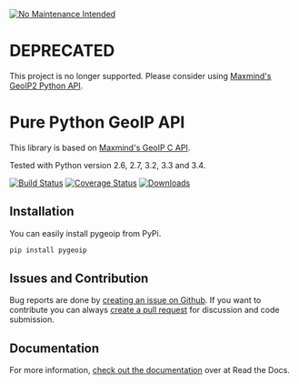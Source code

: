 [![No Maintenance Intended](http://unmaintained.tech/badge.svg)](http://unmaintained.tech/)

# DEPRECATED
This project is no longer supported. Please consider using [Maxmind's GeoIP2 Python API](https://github.com/maxmind/GeoIP2-python).

# Pure Python GeoIP API

This library is based on [Maxmind's GeoIP C API](https://github.com/maxmind/geoip-api-c).

Tested with Python version 2.6, 2.7, 3.2, 3.3 and 3.4.

[![Build Status](https://api.travis-ci.org/appliedsec/pygeoip.png?branch=master)](https://travis-ci.org/appliedsec/pygeoip) [![Coverage Status](https://coveralls.io/repos/appliedsec/pygeoip/badge.png)](https://coveralls.io/r/appliedsec/pygeoip) [![Downloads](https://pypip.in/d/pygeoip/badge.png)](https://crate.io/packages/pygeoip)

## Installation

You can easily install pygeoip from PyPi.

```bash
pip install pygeoip
```

## Issues and Contribution

Bug reports are done by [creating an issue on Github](https://github.com/appliedsec/pygeoip/issues). If you want to contribute you can always [create a pull request](https://github.com/appliedsec/pygeoip/pulls) for discussion and code submission.

## Documentation

For more information, [check out the documentation](http://pygeoip.readthedocs.org) over at Read the Docs.
